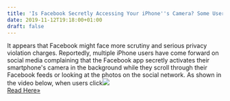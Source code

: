 ```yaml
---
title: 'Is Facebook Secretly Accessing Your iPhone''s Camera? Some Users Claimed'
date: 2019-11-12T19:18:00+01:00
draft: false
---
```


It appears that Facebook might face more scrutiny and serious privacy violation charges. Reportedly, multiple iPhone users have come forward on social media complaining that the Facebook app secretly activates their smartphone's camera in the background while they scroll through their Facebook feeds or looking at the photos on the social network. As shown in the video below, when users click![](http://feeds.feedburner.com/~r/TheHackersNews/~4/xQsEEaLm86Q)  
[Read Here»](https://thehackernews.com/2019/11/facebook-ios-camera.html)